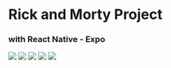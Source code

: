 <h1>Rick and Morty Project</h1>
<h3>with React Native - Expo</h3>
<img src='./assets/Resultado.jpeg'>
<img src='./assets/Resultado2.jpeg'>
<img src='./assets/Resultado3.jpeg'>
<img src='./assets/Resultado4.jpeg'>
<img src='./assets/resultado5.jpeg'>

